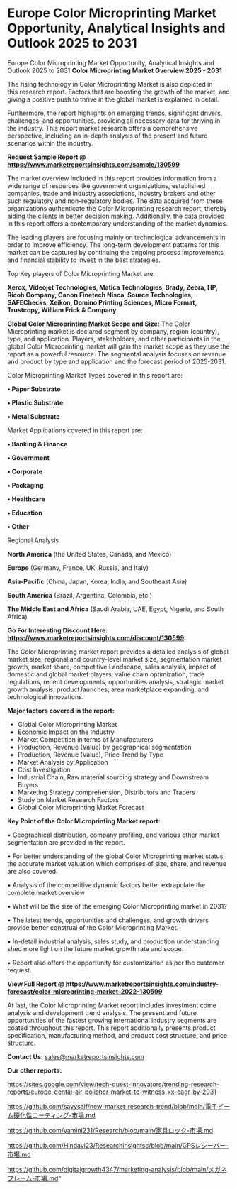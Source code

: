 # Europe Color Microprinting Market Opportunity, Analytical Insights and Outlook 2025 to 2031
Europe Color Microprinting Market Opportunity, Analytical Insights and Outlook 2025 to 2031
<Strong> Color Microprinting Market Overview 2025 - 2031</strong>

The rising technology in Color Microprinting Market is also depicted in this research report. Factors that are boosting the growth of the market, and giving a positive push to thrive in the global market is explained in detail.

Furthermore, the report highlights on emerging trends, significant drivers, challenges, and opportunities, providing all necessary data for thriving in the industry. This report market research offers a comprehensive perspective, including an in-depth analysis of the present and future scenarios within the industry.

<strong>Request Sample Report @ <a href=https://www.marketreportsinsights.com/sample/130599>https://www.marketreportsinsights.com/sample/130599</a></strong>

The market overview included in this report provides information from a wide range of resources like government organizations, established companies, trade and industry associations, industry brokers and other such regulatory and non-regulatory bodies. The data acquired from these organizations authenticate the Color Microprinting research report, thereby aiding the clients in better decision making. Additionally, the data provided in this report offers a contemporary understanding of the market dynamics.

The leading players are focusing mainly on technological advancements in order to improve efficiency. The long-term development patterns for this market can be captured by continuing the ongoing process improvements and financial stability to invest in the best strategies.

Top Key players of Color Microprinting Market are:

<strong>Xerox, Videojet Technologies, Matica Technologies, Brady, Zebra, HP, Ricoh Company, Canon Finetech Nisca, Source Technologies, SAFEChecks, Xeikon, Domino Printing Sciences, Micro Format, Trustcopy, William Frick & Company</strong>

<strong><b>Global Color Microprinting Market Scope and Size:</b></strong>
The Color Microprinting market is declared segment by company, region (country), type, and application. Players, stakeholders, and other participants in the global Color Microprinting market will gain the market scope as they use the report as a powerful resource. The segmental analysis focuses on revenue and product by type and application and the forecast period of 2025-2031.

Color Microprinting Market Types covered in this report are:

<strong>• Paper Substrate

• Plastic Substrate

• Metal Substrate</strong>

Market Applications covered in this report are:

<strong>• Banking & Finance

• Government

• Corporate

• Packaging

• Healthcare

• Education

• Other</strong> 

Regional Analysis

<strong>North America</strong> (the United States, Canada, and Mexico)

<strong>Europe</strong> (Germany, France, UK, Russia, and Italy)

<strong>Asia-Pacific</strong> (China, Japan, Korea, India, and Southeast Asia)

<strong>South America</strong> (Brazil, Argentina, Colombia, etc.)

<strong>The Middle East and Africa</strong> (Saudi Arabia, UAE, Egypt, Nigeria, and South Africa)

<strong>Go For Interesting Discount Here: <a href=https://www.marketreportsinsights.com/discount/130599>https://www.marketreportsinsights.com/discount/130599</a></strong>

The Color Microprinting market report provides a detailed analysis of global market size, regional and country-level market size, segmentation market growth, market share, competitive Landscape, sales analysis, impact of domestic and global market players, value chain optimization, trade regulations, recent developments, opportunities analysis, strategic market growth analysis, product launches, area marketplace expanding, and technological innovations.

<strong><b>Major factors covered in the report:</b></strong>
<ul>
  <li>Global Color Microprinting Market </li>
  <li>Economic Impact on the Industry</li>
  <li>Market Competition in terms of Manufacturers</li>
  <li>Production, Revenue (Value) by geographical segmentation</li>
  <li>Production, Revenue (Value), Price Trend by Type</li>
  <li>Market Analysis by Application</li>
  <li>Cost Investigation</li>
  <li>Industrial Chain, Raw material sourcing strategy and Downstream Buyers</li>
  <li>Marketing Strategy comprehension, Distributors and Traders</li>
  <li>Study on Market Research Factors</li>
  <li>Global Color Microprinting Market Forecast</li>
</ul>

<strong><b>Key Point of the Color Microprinting Market report:</b></strong>

• Geographical distribution, company profiling, and various other market segmentation are provided in the report.

• For better understanding of the global Color Microprinting market status, the accurate market valuation which comprises of size, share, and revenue are also covered.

• Analysis of the competitive dynamic factors better extrapolate the complete market overview

• What will be the size of the emerging Color Microprinting market in 2031?

• The latest trends, opportunities and challenges, and growth drivers provide better construal of the Color Microprinting Market.

• In-detail industrial analysis, sales study, and production understanding shed more light on the future market growth rate and scope.

• Report also offers the opportunity for customization as per the customer request.

<strong><b>View Full Report @ <a href=https://www.marketreportsinsights.com/industry-forecast/color-microprinting-market-2022-130599>https://www.marketreportsinsights.com/industry-forecast/color-microprinting-market-2022-130599</a></b></strong>


At last, the Color Microprinting Market report includes investment come analysis and development trend analysis. The present and future opportunities of the fastest growing international industry segments are coated throughout this report. This report additionally presents product specification, manufacturing method, and product cost structure, and price structure.

<strong>Contact Us:</strong>
sales@marketreportsinsights.com

<strong>Our other reports:</strong>

<a href=https://sites.google.com/view/tech-quest-innovators/trending-research-reports/europe-dental-air-polisher-market-to-witness-xx-cagr-by-2031>https://sites.google.com/view/tech-quest-innovators/trending-research-reports/europe-dental-air-polisher-market-to-witness-xx-cagr-by-2031</a>

<a href=https://github.com/sayysaif/new-market-research-trend/blob/main/電子ビーム硬化性コーティング-市場.md>https://github.com/sayysaif/new-market-research-trend/blob/main/電子ビーム硬化性コーティング-市場.md</a>

<a href=https://github.com/yamini231/Research/blob/main/家具ロック-市場.md>https://github.com/yamini231/Research/blob/main/家具ロック-市場.md</a>

<a href=https://github.com/Hindavi23/Researchinsightsc/blob/main/GPSレシーバー-市場.md>https://github.com/Hindavi23/Researchinsightsc/blob/main/GPSレシーバー-市場.md</a>

<a href=https://github.com/digitalgrowth4347/marketing-analysis/blob/main/メガネフレーム-市場.md>https://github.com/digitalgrowth4347/marketing-analysis/blob/main/メガネフレーム-市場.md</a>"
